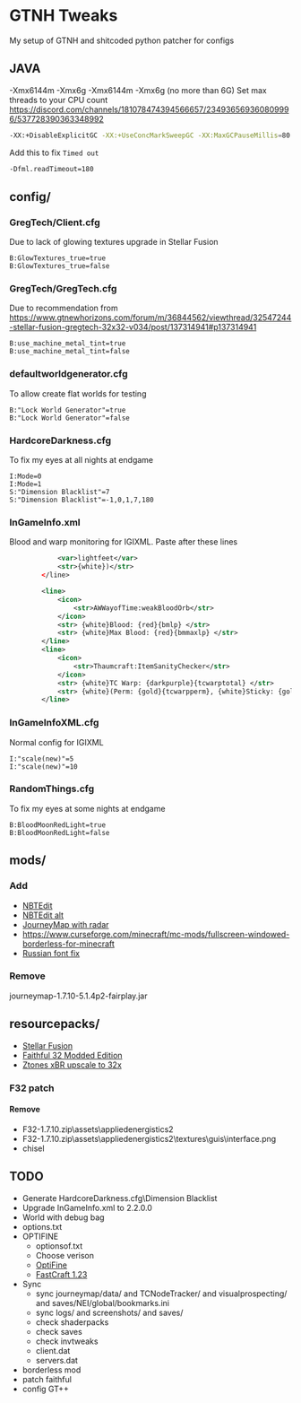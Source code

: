 # GTNH Tweaks

My setup of GTNH and shitcoded python patcher for configs

## JAVA
-Xmx6144m
-Xmx6g
-Xmx6144m
-Xmx6g
(no more than 6G)
Set max threads to your CPU count
https://discord.com/channels/181078474394566657/234936569360809996/537728390363348992
```bash
-XX:+DisableExplicitGC -XX:+UseConcMarkSweepGC -XX:MaxGCPauseMillis=80 -XX:+UseStringDeduplication -XX:+UseCompressedOops -XX:+UseCodeCacheFlushing -XX:ParallelGCThreads=6
```
Add this to fix `Timed out`
```bash
-Dfml.readTimeout=180
```
## config/
### GregTech/Client.cfg
Due to lack of glowing textures upgrade in Stellar Fusion
```
B:GlowTextures_true=true
B:GlowTextures_true=false
```
### GregTech/GregTech.cfg
Due to recommendation from https://www.gtnewhorizons.com/forum/m/36844562/viewthread/32547244-stellar-fusion-gregtech-32x32-v034/post/137314941#p137314941
```
B:use_machine_metal_tint=true
B:use_machine_metal_tint=false
```
### defaultworldgenerator.cfg
To allow create flat worlds for testing
```
B:"Lock World Generator"=true
B:"Lock World Generator"=false
```
### HardcoreDarkness.cfg
To fix my eyes at all nights at endgame
```
I:Mode=0
I:Mode=1
S:"Dimension Blacklist"=7
S:"Dimension Blacklist"=-1,0,1,7,180
```
### InGameInfo.xml
Blood and warp monitoring for IGIXML. Paste after these lines
```xml
            <var>lightfeet</var>
            <str>{white})</str>
        </line>
```
```xml
        <line>
            <icon>
                <str>AWWayofTime:weakBloodOrb</str>
            </icon>
            <str> {white}Blood: {red}{bmlp} </str>
            <str> {white}Max Blood: {red}{bmmaxlp} </str>
        </line>
        <line>
            <icon>
                <str>Thaumcraft:ItemSanityChecker</str>
            </icon>
            <str> {white}TC Warp: {darkpurple}{tcwarptotal} </str>
            <str> {white}(Perm: {gold}{tcwarpperm}, {white}Sticky: {gold}{tcwarpsticky}, {white}Temp: {gold}{tcwarptemp}{white})</str>
        </line>
```
### InGameInfoXML.cfg
Normal config for IGIXML
```
I:"scale(new)"=5
I:"scale(new)"=10
```
### RandomThings.cfg
To fix my eyes at some nights at endgame
```
B:BloodMoonRedLight=true
B:BloodMoonRedLight=false
```
## mods/
### Add
- [NBTEdit](https://www.curseforge.com/minecraft/mc-mods/forge-nbtedit-for-1-7-10)
- [NBTEdit alt](https://github.com/MoeBoy76/NBTEdit/releases/tag/1.7.10)
- [JourneyMap with radar](https://www.curseforge.com/minecraft/mc-mods/journeymap/files/all?filter-game-version=2020709689%3A4449)
- https://www.curseforge.com/minecraft/mc-mods/fullscreen-windowed-borderless-for-minecraft
- [Russian font fix](https://github.com/gamerforEA/Minecraft-ClientFixer/releases/tag/1.0)
### Remove
journeymap-1.7.10-5.1.4p2-fairplay.jar

## resourcepacks/
- [Stellar Fusion](https://s3.amazonaws.com/files.enjin.com/1172307/modules/forum/attachments/%C2%A7f%C2%A7lS%C2%A7e%C2%A7lte%C2%A76%C2%A7lll%C2%A74%C2%A7lar+%C2%A7f%C2%A7lFusion+V0.3.4_1550833036.zip)
- [Faithful 32 Modded Edition](http://www.f32.me/old/F32-1.7.10.zip)
- [Ztones xBR upscale to 32x](https://discord.com/channels/181078474394566657/224191655375273985/453546192794550272)
### F32 patch
#### Remove
- F32-1.7.10.zip\assets\appliedenergistics2
- F32-1.7.10.zip\assets\appliedenergistics2\textures\guis\interface.png
- chisel

## TODO
- Generate HardcoreDarkness.cfg\Dimension Blacklist
- Upgrade InGameInfo.xml to 2.2.0.0
- World with debug bag
- options.txt
- OPTIFINE
  - optionsof.txt
  - Choose verison
  - [OptiFine](https://optifine.net/adloadx?f=OptiFine_1.7.10_HD_U_E7.jar)
  - [FastCraft 1.23](https://www.curseforge.com/minecraft/mc-mods/fastcraft/files/2292386)
- Sync
  - sync journeymap/data/ and TCNodeTracker/ and visualprospecting/ and saves/NEI/global/bookmarks.ini
  - sync logs/ and screenshots/ and saves/
  - check shaderpacks
  - check saves
  - check invtweaks
  - client.dat
  - servers.dat
- borderless mod
- patch faithful
- config GT++
